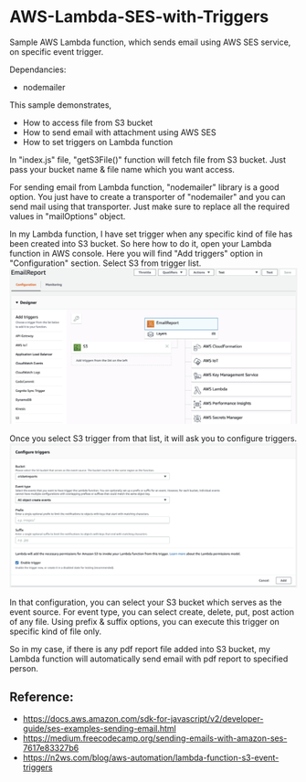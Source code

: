 # AWS-Lambda-SES-with-Triggers
Sample AWS Lambda function, which sends email using AWS SES service, on specific event trigger.

Dependancies:
- nodemailer

This sample demonstrates, 
- How to access file from S3 bucket
- How to send email with attachment using AWS SES
- How to set triggers on Lambda function

In "index.js" file, "getS3File()" function will fetch file from S3 bucket. Just pass your bucket name & file name which you want access.

For sending email from Lambda function, "nodemailer" library is a good option. You just have to create a transporter of "nodemailer" and you can send mail using that transporter. 
Just make sure to replace all the required values in "mailOptions" object.

In my Lambda function, I have set trigger when any specific kind of file has been created into S3 bucket. So here how to do it, open your Lambda function in AWS console. Here you will find "Add triggers" option in "Configuration" section. Select S3 from trigger list.
![alt text](https://github.com/Rahul-Chandera/AWS-Lambda-SES-with-Triggers/blob/master/img/1.png)



Once you select S3 trigger from that list, it will ask you to configure triggers.
![alt text](https://github.com/Rahul-Chandera/AWS-Lambda-SES-with-Triggers/blob/master/img/2.png)

In that configuration, you can select your S3 bucket which serves as the event source. For event type, you can select create, delete, put, post action of any file. Using prefix & suffix options, you can execute this trigger on specific kind of file only.

So in my case, if there is any pdf report file added into S3 bucket, my Lambda function will automatically send email with pdf report to specified person.

Reference:
-
- https://docs.aws.amazon.com/sdk-for-javascript/v2/developer-guide/ses-examples-sending-email.html
- https://medium.freecodecamp.org/sending-emails-with-amazon-ses-7617e83327b6
- https://n2ws.com/blog/aws-automation/lambda-function-s3-event-triggers
